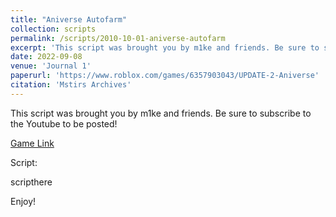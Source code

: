 ```yaml
---
title: "Aniverse Autofarm"
collection: scripts
permalink: /scripts/2010-10-01-aniverse-autofarm
excerpt: 'This script was brought you by m1ke and friends. Be sure to subscribe to the Youtube to be posted!'
date: 2022-09-08
venue: 'Journal 1'
paperurl: 'https://www.roblox.com/games/6357903043/UPDATE-2-Aniverse'
citation: 'Mstirs Archives'
---
```

This script was brought you by m1ke and friends. Be sure to subscribe to the Youtube to be posted!

[Game Link](https://www.roblox.com/games/6357903043/UPDATE-2-Aniverse)

Script:

scripthere

Enjoy!
